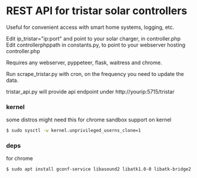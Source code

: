 # REST API for tristar solar controllers

Useful for convenient access with smart home systems, logging, etc.  


Edit ip_tristar="ip:port" and point to your solar charger, in controller.php  
Edit controllerphppath in constants.py, to point to your webserver hosting controller.php  

Requires any webserver, pyppeteer, flask, waitress and chrome.

Run scrape_tristar.py with cron, on the frequency you need to update the data.  

tristar_api.py will provide api endpoint under http://yourip:5715/tristar  

### kernel
some distros might need this for chrome sandbox support on kernel 
```sh
$ sudo sysctl -w kernel.unprivileged_userns_clone=1
```

### deps
for chrome
```sh
$ sudo apt install gconf-service libasound2 libatk1.0-0 libatk-bridge2.0-0 libc6 libcairo2 libcups2 libdbus-1-3 libexpat1 libfontconfig1 libgcc1 libgconf-2-4 libgdk-pixbuf2.0-0 libglib2.0-0 libgtk-3-0 libnspr4 libpango-1.0-0 libpangocairo-1.0-0 libstdc++6 libx11-6 libx11-xcb1 libxcb1 libxcomposite1 libxcursor1 libxdamage1 libxext6 libxfixes3 libxi6 libxrandr2 libxrender1 libxss1 libxtst6 ca-certificates fonts-liberation libappindicator1 libnss3 lsb-release xdg-utils wget
```

